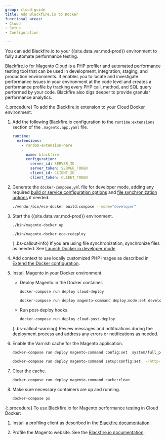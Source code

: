 ```yaml
---
group: cloud-guide
title: Add Blackfire.io to Docker
functional_areas:
- Cloud
- Setup
- Configuration

---
```


You can add Blackfire.io to your {{site.data.var.mcd-prod}} environment to fully automate performance testing.

[Blackfire.io for Magento Cloud](https://blackfire.io/magento) is a PHP profiler and automated performance testing tool that can be used in development, integration, staging, and production environments. It enables you to locate and investigate performance issues in your environment at the code level and creates a performance profile by tracking every PHP call, method, and SQL query performed by your code. Blackfire also digs deeper to provide granular performance analytics.

{:.procedure}
To add the Blackfire.io extension to your Cloud Docker environment:

1. Add the following Blackfire.io configuration to the `runtime:extensions` section of the `.magento.app.yaml` file.

   ```yaml
   runtime:
     extensions:
       - random-extension-here
       -
         name: blackfire
         configuration:
           server_id: SERVER_ID
           server_token: SERVER_TOKEN
           client_id: CLIENT_ID
           client_token: CLIENT_TOKEN
   ```

1. Generate the `docker-compose.yml` file for developer mode, adding any required [build or service configuration options][] and [file synchronization options][] if needed.

   ```bash
   ./vendor/bin/ece-docker build:compose --mode="developer"
   ```

1. Start the {{site.data.var.mcd-prod}} environment.

   ```bash
   ./bin/magento-docker up
   ```

   ```bash
   ./bin/magento-docker ece-redeploy
   ```
 
   {:.bs-callout-info}
   If you are using file synchronization, synchronize files as needed. See [Launch Docker in developer mode][]

1. Add context to use locally customized PHP images as described in [Extend the Docker configuration](https://devdocs.magento.com/cloud/docker/docker-extend.html#specify-docker-build-sources).

1. Install Magento in your Docker environment.

   -  Deploy Magento in the Docker container.

      ```bash
      docker-compose run deploy cloud-deploy
      ```

      ```bash
      docker-compose run deploy magento-command deploy:mode:set developer
      ```

   -  Run post-deploy hooks.

      ```bash
      docker-compose run deploy cloud-post-deploy
      ```

   {:.bs-callout-warning}
   Review messages and notifications during the deployment process and address any errors or notifications as needed.

1. Enable the Varnish cache for the Magento application.

   ```bash
   docker-compose run deploy magento-command config:set  system/full_page_cache/caching_application 2 --lock-env
   ```

   ```bash
   docker-compose run deploy magento-command setup:config:set  --http-cache-hosts=varnish
   ```

1. Clear the cache.

   ```bash
   docker-compose run deploy magento-command cache:clean
   ```

1. Make sure necessary containers are up and running.

   ```bash
   docker-compose ps
   ```

{:.procedure}
To use Blackfire.io for Magento performance testing in Cloud Docker:

1. Install a profiling client as described in the [Blackfire documentation](https://blackfire.io/docs/up-and-running/installation#install-a-profiling-client).

1. Profile the Magento website. See the [Blackfire.io documentation].

<!--Link definitions-->
[Blackfire documentation]: https://blackfire.io/docs/up-and-running/installation#install-a-profiling-client
[build or service configuration options]: https://devdocs.magento.com/cloud/docker/docker-quick-reference.html
[file synchronization options]: {{site.baseurl}}/cloud/docker/docker-syncing-data.html
[Launch Docker in developer mode]: {{site.baseurl}}/cloud/docker/docker-mode-developer.html
[Blackfire.io documentation]: https://blackfire.io/docs/integrations/paas/magentocloud
